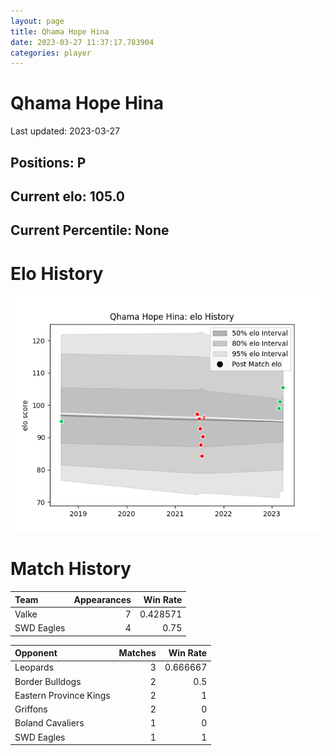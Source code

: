 ```yaml
---  
layout: page  
title: Qhama Hope Hina  
date: 2023-03-27 11:37:17.783904  
categories: player  
---
```

# Qhama Hope Hina


Last updated: 2023-03-27
## Positions: P

## Current elo: 105.0

## Current Percentile: None

# Elo History


![elo history](history_QhamaHopeHina.png)
# Match History


| Team       |   Appearances |   Win Rate |
|:-----------|--------------:|-----------:|
| Valke      |             7 |   0.428571 |
| SWD Eagles |             4 |   0.75     |

| Opponent               |   Matches |   Win Rate |
|:-----------------------|----------:|-----------:|
| Leopards               |         3 |   0.666667 |
| Border Bulldogs        |         2 |   0.5      |
| Eastern Province Kings |         2 |   1        |
| Griffons               |         2 |   0        |
| Boland Cavaliers       |         1 |   0        |
| SWD Eagles             |         1 |   1        |